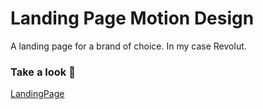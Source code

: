 <h1>Landing Page Motion Design</h1>
A landing page for a brand of choice. In my case Revolut.
<h3>Take a look 👀</h3>
<a href="https://glenntroncquo.github.io/Motion_Design/">LandingPage</a>
